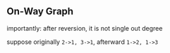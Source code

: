 ## On-Way Graph 

importantly: after reversion, it is not single out degree

suppose originally `2->1, 3->1`, afterward `1->2, 1->3`
